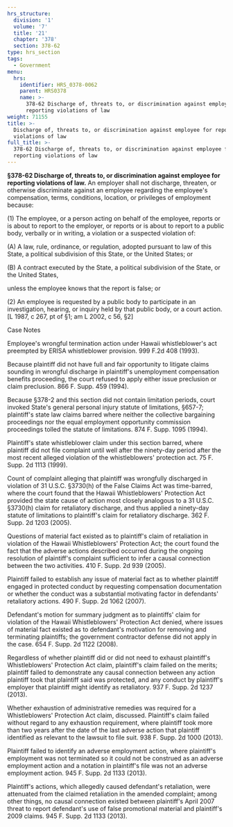 ```yaml
---
hrs_structure:
  division: '1'
  volume: '7'
  title: '21'
  chapter: '378'
  section: 378-62
type: hrs_section
tags:
  - Government
menu:
  hrs:
    identifier: HRS_0378-0062
    parent: HRS0378
    name: >-
      378-62 Discharge of, threats to, or discrimination against employee for
      reporting violations of law
weight: 71155
title: >-
  Discharge of, threats to, or discrimination against employee for reporting
  violations of law
full_title: >-
  378-62 Discharge of, threats to, or discrimination against employee for
  reporting violations of law
---
```

**§378-62 Discharge of, threats to, or discrimination against employee for reporting violations of law.** An employer shall not discharge, threaten, or otherwise discriminate against an employee regarding the employee's compensation, terms, conditions, location, or privileges of employment because:

(1) The employee, or a person acting on behalf of the employee, reports or is about to report to the employer, or reports or is about to report to a public body, verbally or in writing, a violation or a suspected violation of:

(A) A law, rule, ordinance, or regulation, adopted pursuant to law of this State, a political subdivision of this State, or the United States; or

(B) A contract executed by the State, a political subdivision of the State, or the United States,

unless the employee knows that the report is false; or

(2) An employee is requested by a public body to participate in an investigation, hearing, or inquiry held by that public body, or a court action. [L 1987, c 267, pt of §1; am L 2002, c 56, §2]

Case Notes

Employee's wrongful termination action under Hawaii whistleblower's act preempted by ERISA whistleblower provision. 999 F.2d 408 (1993).

Because plaintiff did not have full and fair opportunity to litigate claims sounding in wrongful discharge in plaintiff's unemployment compensation benefits proceeding, the court refused to apply either issue preclusion or claim preclusion. 866 F. Supp. 459 (1994).

Because §378-2 and this section did not contain limitation periods, court invoked State's general personal injury statute of limitations, §657-7; plaintiff's state law claims barred where neither the collective bargaining proceedings nor the equal employment opportunity commission proceedings tolled the statute of limitations. 874 F. Supp. 1095 (1994).

Plaintiff's state whistleblower claim under this section barred, where plaintiff did not file complaint until well after the ninety-day period after the most recent alleged violation of the whistleblowers' protection act. 75 F. Supp. 2d 1113 (1999).

Count of complaint alleging that plaintiff was wrongfully discharged in violation of 31 U.S.C. §3730(h) of the False Claims Act was time-barred, where the court found that the Hawaii Whistleblowers' Protection Act provided the state cause of action most closely analogous to a 31 U.S.C. §3730(h) claim for retaliatory discharge, and thus applied a ninety-day statute of limitations to plaintiff's claim for retaliatory discharge. 362 F. Supp. 2d 1203 (2005).

Questions of material fact existed as to plaintiff's claim of retaliation in violation of the Hawaii Whistleblowers' Protection Act; the court found the fact that the adverse actions described occurred during the ongoing resolution of plaintiff's complaint sufficient to infer a causal connection between the two activities. 410 F. Supp. 2d 939 (2005).

Plaintiff failed to establish any issue of material fact as to whether plaintiff engaged in protected conduct by requesting compensation documentation or whether the conduct was a substantial motivating factor in defendants' retaliatory actions. 490 F. Supp. 2d 1062 (2007).

Defendant's motion for summary judgment as to plaintiffs' claim for violation of the Hawaii Whistleblowers' Protection Act denied, where issues of material fact existed as to defendant's motivation for removing and terminating plaintiffs; the government contractor defense did not apply in the case. 654 F. Supp. 2d 1122 (2008).

Regardless of whether plaintiff did or did not need to exhaust plaintiff's Whistleblowers' Protection Act claim, plaintiff's claim failed on the merits; plaintiff failed to demonstrate any causal connection between any action plaintiff took that plaintiff said was protected, and any conduct by plaintiff's employer that plaintiff might identify as retaliatory. 937 F. Supp. 2d 1237 (2013).

Whether exhaustion of administrative remedies was required for a Whistleblowers' Protection Act claim, discussed. Plaintiff's claim failed without regard to any exhaustion requirement, where plaintiff took more than two years after the date of the last adverse action that plaintiff identified as relevant to the lawsuit to file suit. 938 F. Supp. 2d 1000 (2013).

Plaintiff failed to identify an adverse employment action, where plaintiff's employment was not terminated so it could not be construed as an adverse employment action and a notation in plaintiff's file was not an adverse employment action. 945 F. Supp. 2d 1133 (2013).

Plaintiff's actions, which allegedly caused defendant's retaliation, were attenuated from the claimed retaliation in the amended complaint; among other things, no causal connection existed between plaintiff's April 2007 threat to report defendant's use of false promotional material and plaintiff's 2009 claims. 945 F. Supp. 2d 1133 (2013).